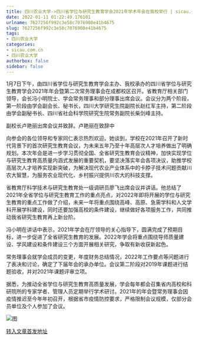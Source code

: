 ```yaml
---
title: 四川农业大学->四川省学位与研究生教育学会2021年学术年会在我校举行 | sicau.com.cn
date: 2022-01-11 01:22:49.176101
urlname: 7627256f992c3e58c7076908e41b4675
slug: 7627256f992c3e58c7076908e41b4675
tags: 
- 四川农业大学
categories:
- sicau.com.cn
- 四川农业大学
authorbox: false
sidebar: false
---
```

1月7日下午，由四川省学位与研究生教育学会主办、我校承办的四川省学位与研究生教育学会2021年年会暨第二次常务理事会在成都校区召开。省教育厅相关部门领导，会长冯小明院士、学会常务理事和部分理事出席会议。会议分为两个阶段，第一阶段由学会副会长、秘书长，四川大学研究生院副院长赵红军主持，第二阶段由学会副秘书长、四川省社会科学院研究生院常务副院长柴剑峰主持。

副校长卢艳丽出席会议并致辞。卢艳丽在致辞中
<!--more-->
向参会的各位领导和专家同仁表示热烈欢迎。她谈到，学校在2021年召开了新时代背景下的首次研究生教育会议，为未来五年乃至十年高层次人才培养做出了明确规划。本次年会是进一步学习贯彻全国、全省研究生教育会议精神，加快实现学位与研究生教育高质量内涵式发展的重要契机，要坚决落实年会各项决议，助推学校高层次人才培养实现新突破，为解决现代农业产业体系中的卡脖子技术问题贡献川农大智慧，为服务农业现代化、乡村振兴提供川农大的科技支撑。

省教育厅科学技术与研究生教育处一级调研员廖飞出席会议并讲话。他总结了2021年全省学位与研究生教育工作的重点亮点，对2022年即将开展的学位与研究生教育的重点工作做了介绍，未来一年将重点围绕高峰、高原、急需学科和人文学科开展学科建设，同时还要加强高校的条件建设，继续做好各项服务工作，共同推动我省研究生教育再上新台阶。

冯小明在讲话中表示，2021年学会在厅领导的关心指导下，圆满完成了预期目标，进一步促进了全省研究生教育的发展。2022年学会将重点围绕导师质量建设、学风建设和条件建设三个方面开展相关研究，争取有新收获新起色。

常务理事会就学会成员的变更，年度财务总结情况，2022年工作要点等问题进行了表决和讨论，确定了下届年会的承办单位。会议第二阶段对2019年课题进行结题验收，并对2021年课题评审立项。

据悉，为推动全省学位与研究生教育高质量发展，学会每年都会召集省内高校和科研院所的专家学者、管理人员定期举行学术研讨。2021年的年会暨常务理事会因疫情推迟至今年年初召开，根据省市疫情防控要求，严格限制会议规模，仅部分会员单位及个人参加了会议。

![图](https://news.sicau.edu.cn/__local/4/FC/98/6CC6440853995BD37B630DE4907_B11C0D1B_7002F.jpg)

[转入文章首发地址](https://news.sicau.edu.cn/info/1078/66432.htm)